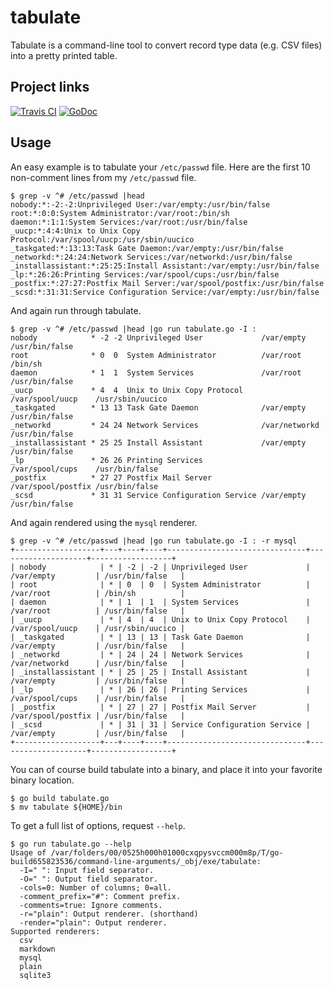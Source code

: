 # tabulate
Tabulate is a command-line tool to convert record type data (e.g. CSV files)
into a pretty printed table.

## Project links
[![Travis CI](https://img.shields.io/travis/kward/tabulate.svg)](https://travis-ci.org/kward/tabulate)
[![GoDoc](https://godoc.org/github.com/kward/tabulate?status.svg)](https://godoc.org/github.com/kward/tabulate)

## Usage
An easy example is to tabulate your `/etc/passwd` file. Here are the first 10
non-comment lines from my `/etc/passwd` file.

```console
$ grep -v ^# /etc/passwd |head
nobody:*:-2:-2:Unprivileged User:/var/empty:/usr/bin/false
root:*:0:0:System Administrator:/var/root:/bin/sh
daemon:*:1:1:System Services:/var/root:/usr/bin/false
_uucp:*:4:4:Unix to Unix Copy Protocol:/var/spool/uucp:/usr/sbin/uucico
_taskgated:*:13:13:Task Gate Daemon:/var/empty:/usr/bin/false
_networkd:*:24:24:Network Services:/var/networkd:/usr/bin/false
_installassistant:*:25:25:Install Assistant:/var/empty:/usr/bin/false
_lp:*:26:26:Printing Services:/var/spool/cups:/usr/bin/false
_postfix:*:27:27:Postfix Mail Server:/var/spool/postfix:/usr/bin/false
_scsd:*:31:31:Service Configuration Service:/var/empty:/usr/bin/false
```

And again run through tabulate.

```console
$ grep -v ^# /etc/passwd |head |go run tabulate.go -I :
nobody            * -2 -2 Unprivileged User             /var/empty         /usr/bin/false
root              * 0  0  System Administrator          /var/root          /bin/sh
daemon            * 1  1  System Services               /var/root          /usr/bin/false
_uucp             * 4  4  Unix to Unix Copy Protocol    /var/spool/uucp    /usr/sbin/uucico
_taskgated        * 13 13 Task Gate Daemon              /var/empty         /usr/bin/false
_networkd         * 24 24 Network Services              /var/networkd      /usr/bin/false
_installassistant * 25 25 Install Assistant             /var/empty         /usr/bin/false
_lp               * 26 26 Printing Services             /var/spool/cups    /usr/bin/false
_postfix          * 27 27 Postfix Mail Server           /var/spool/postfix /usr/bin/false
_scsd             * 31 31 Service Configuration Service /var/empty         /usr/bin/false
```

And again rendered using the `mysql` renderer.

```
$ grep -v ^# /etc/passwd |head |go run tabulate.go -I : -r mysql
+-------------------+---+----+----+-------------------------------+--------------------+------------------+
| nobody            | * | -2 | -2 | Unprivileged User             | /var/empty         | /usr/bin/false   |
| root              | * | 0  | 0  | System Administrator          | /var/root          | /bin/sh          |
| daemon            | * | 1  | 1  | System Services               | /var/root          | /usr/bin/false   |
| _uucp             | * | 4  | 4  | Unix to Unix Copy Protocol    | /var/spool/uucp    | /usr/sbin/uucico |
| _taskgated        | * | 13 | 13 | Task Gate Daemon              | /var/empty         | /usr/bin/false   |
| _networkd         | * | 24 | 24 | Network Services              | /var/networkd      | /usr/bin/false   |
| _installassistant | * | 25 | 25 | Install Assistant             | /var/empty         | /usr/bin/false   |
| _lp               | * | 26 | 26 | Printing Services             | /var/spool/cups    | /usr/bin/false   |
| _postfix          | * | 27 | 27 | Postfix Mail Server           | /var/spool/postfix | /usr/bin/false   |
| _scsd             | * | 31 | 31 | Service Configuration Service | /var/empty         | /usr/bin/false   |
+-------------------+---+----+----+-------------------------------+--------------------+------------------+
```

You can of course build tabulate into a binary, and place it into your favorite
binary location.

```console
$ go build tabulate.go
$ mv tabulate ${HOME}/bin
```

To get a full list of options, request `--help`.

```console
$ go run tabulate.go --help
Usage of /var/folders/00/0525h000h01000cxqpysvccm000m8p/T/go-build655823536/command-line-arguments/_obj/exe/tabulate:
  -I=" ": Input field separator.
  -O=" ": Output field separator.
  -cols=0: Number of columns; 0=all.
  -comment_prefix="#": Comment prefix.
  -comments=true: Ignore comments.
  -r="plain": Output renderer. (shorthand)
  -render="plain": Output renderer.
Supported renderers:
  csv
  markdown
  mysql
  plain
  sqlite3
```
